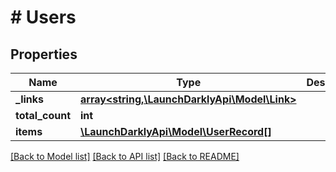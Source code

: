 # # Users

## Properties

Name | Type | Description | Notes
------------ | ------------- | ------------- | -------------
**_links** | [**array<string,\LaunchDarklyApi\Model\Link>**](Link.md) |  | [optional]
**total_count** | **int** |  |
**items** | [**\LaunchDarklyApi\Model\UserRecord[]**](UserRecord.md) |  |

[[Back to Model list]](../../README.md#models) [[Back to API list]](../../README.md#endpoints) [[Back to README]](../../README.md)
